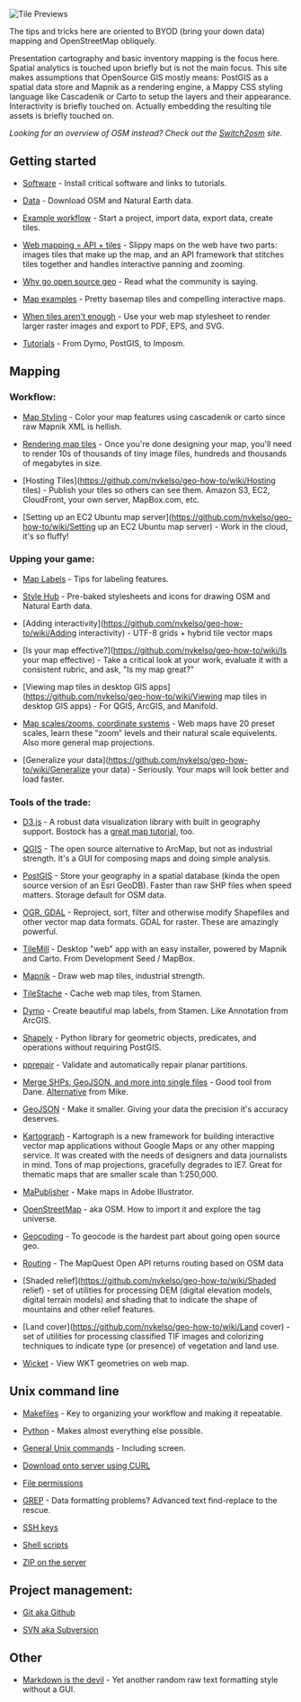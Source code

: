 ![Tile Previews](https://github.com/nvkelso/geo-how-to/raw/master/images/tile_providers_preview.png)

The tips and tricks here are oriented to BYOD (bring your down data) mapping and OpenStreetMap obliquely.

Presentation cartography and basic inventory mapping is the focus here. Spatial analytics is touched upon briefly but is not the main focus. This site makes assumptions that OpenSource GIS mostly means: PostGIS as a spatial data store and Mapnik as a rendering engine, a Mappy CSS styling language like Cascadenik or Carto to setup the layers and their appearance. Interactivity is briefly touched on. Actually embedding the resulting tile assets is briefly touched on.

_Looking for an overview of OSM instead? Check out the [Switch2osm](http://switch2osm.org/) site._


## Getting started

* [Software](https://github.com/nvkelso/geo-how-to/wiki/Getting-started:-SOFTWARE) - Install critical software and links to tutorials.

* [Data](https://github.com/nvkelso/geo-how-to/wiki/Getting-started:-DATA) - Download OSM and Natural Earth data.

* [Example workflow](https://github.com/nvkelso/geo-how-to/wiki/Getting-started:-WORKFLOW) - Start a project, import data, export data, create tiles.

* [Web mapping = API + tiles](https://github.com/nvkelso/geo-how-to/wiki/Getting-started:-OVERVIEW) - Slippy maps on the web have two parts: images tiles that make up the map, and an API framework that stitches tiles together and handles interactive panning and zooming.

* [Why go open source geo](https://github.com/nvkelso/geo-how-to/wiki/Why-go-open-source-geo) - Read what the community is saying.

* [Map examples](https://github.com/nvkelso/geo-how-to/wiki/Map-examples) - Pretty basemap tiles and compelling interactive maps.

* [When tiles aren't enough](https://github.com/nvkelso/geo-how-to/wiki/Print-and-big-map-images) - Use your web map stylesheet to render larger raster images and export to PDF, EPS, and SVG.

* [Tutorials](http://github.com/nvkelso/geo-how-to/wiki/Tutorials) - From Dymo, PostGIS, to Imposm.

## Mapping

### Workflow:

* [Map Styling](https://github.com/nvkelso/geo-how-to/wiki/Map-Styling-in-cascadenik,-carto) - Color your map features using cascadenik or carto since raw Mapnik XML is hellish.

* [Rendering map tiles](https://github.com/nvkelso/geo-how-to/wiki/Rendering-map-tiles) - Once you're done designing your map, you'll need to render 10s of thousands of tiny image files, hundreds and thousands of megabytes in size.

* [Hosting Tiles](https://github.com/nvkelso/geo-how-to/wiki/Hosting tiles) - Publish your tiles so others can see them. Amazon S3, EC2, CloudFront, your own server, MapBox.com, etc.

* [Setting up an EC2 Ubuntu map server](https://github.com/nvkelso/geo-how-to/wiki/Setting up an EC2 Ubuntu map server) - Work in the cloud, it's so fluffy!

### Upping your game:

* [Map Labels](https://github.com/nvkelso/geo-how-to/wiki/Labels) - Tips for labeling features. 

* [Style Hub](https://github.com/nvkelso/geo-how-to/wiki/Style-Hub) - Pre-baked stylesheets and icons for drawing OSM and Natural Earth data.

* [Adding interactivity](https://github.com/nvkelso/geo-how-to/wiki/Adding interactivity) - UTF-8 grids + hybrid tile vector maps

* [Is your map effective?](https://github.com/nvkelso/geo-how-to/wiki/Is your map effective) - Take a critical look at your work, evaluate it with a consistent rubric, and ask, "Is my map great?"

* [Viewing map tiles in desktop GIS apps](https://github.com/nvkelso/geo-how-to/wiki/Viewing map tiles in desktop GIS apps) - For QGIS, ArcGIS, and Manifold.

* [Map scales/zooms, coordinate systems](https://github.com/nvkelso/geo-how-to/wiki/Map-scales---zooms) - Web maps have 20 preset scales, learn these “zoom” levels and their natural scale equivelents. Also more general map projections.

* [Generalize your data](https://github.com/nvkelso/geo-how-to/wiki/Generalize your data) - Seriously. Your maps will look better and load faster.


### Tools of the trade:

* [D3.js](http://www.smartjava.org/content/using-d3js-visualize-gis) - A robust data visualization library with built in geography support. Bostock has a [great map tutorial](http://bost.ocks.org/mike/map/), too.

* [QGIS](https://github.com/nvkelso/geo-how-to/wiki/QGIS) - The open source alternative to ArcMap, but not as industrial strength. It's a GUI for composing maps and doing simple analysis.

* [PostGIS](https://github.com/nvkelso/geo-how-to/wiki/PostGIS) - Store your geography in a spatial database (kinda the open source version of an Esri GeoDB). Faster than raw SHP files when speed matters. Storage default for OSM data.

* [OGR, GDAL](https://github.com/nvkelso/geo-how-to/wiki/OGR-to-reproject,-modify-Shapefiles) - Reproject, sort, filter and otherwise modify Shapefiles and other vector map data formats. GDAL for raster. These are amazingly powerful.

* [TileMill](http://mapbox.com/tilemill/) - Desktop "web" app with an easy installer, powered by Mapnik and Carto. From Development Seed / MapBox.

* [Mapnik](https://github.com/nvkelso/geo-how-to/wiki/Mapnik) - Draw web map tiles, industrial strength.

* [TileStache](https://github.com/nvkelso/geo-how-to/wiki/TileStache) - Cache web map tiles, from Stamen.

* [Dymo](https://github.com/nvkelso/geo-how-to/wiki/Dymo) - Create beautiful map labels, from Stamen. Like Annotation from ArcGIS.

* [Shapely](https://github.com/nvkelso/geo-how-to/wiki/Shapely) - Python library for geometric objects, predicates, and operations without requiring PostGIS.

* [pprepair](http://tudelft-gist.github.com/pprepair/) - Validate and automatically repair planar partitions.

* [Merge SHPs, GeoJSON, and more into single files](https://gist.github.com/3759113) - Good tool from Dane. [Alternative](https://gist.github.com/3759608) from Mike.

* [GeoJSON](https://github.com/nvkelso/geo-how-to/wiki/GeoJSON) - Make it smaller. Giving your data the precision it's accuracy deserves.

* [Kartograph](http://kartograph.org/) - Kartograph is a new framework for building interactive vector map applications without Google Maps or any other mapping service. It was created with the needs of designers and data journalists in mind. Tons of map projections, gracefully degrades to IE7. Great for thematic maps that are smaller scale than 1:250,000.

* [MaPublisher](https://github.com/nvkelso/geo-how-to/wiki/MaPublisher) - Make maps in Adobe Illustrator.

* [OpenStreetMap](https://github.com/nvkelso/geo-how-to/wiki/OpenStreetMap) - aka OSM. How to import it and explore the tag universe.

* [Geocoding](https://github.com/nvkelso/geo-how-to/wiki/Geocoding) - To geocode is the hardest part about going open source geo.

* [Routing](https://github.com/nvkelso/geo-how-to/wiki/Routing) - The MapQuest Open API returns routing based on OSM data

* [Shaded relief](https://github.com/nvkelso/geo-how-to/wiki/Shaded relief) - set of utilities for processing DEM (digital elevation models, digital terrain models) and shading that to indicate the shape of mountains and other relief features. 

* [Land cover](https://github.com/nvkelso/geo-how-to/wiki/Land cover) - set of utilities for processing classified TIF images and colorizing techniques to indicate type (or presence) of vegetation and land use.

* [Wicket](http://geojam.net/static/wicket/doc/) - View WKT geometries on web map.

## Unix command line

* [Makefiles](https://github.com/nvkelso/geo-how-to/wiki/Make-files) - Key to organizing your workflow and making it repeatable.

* [Python](https://github.com/nvkelso/geo-how-to/wiki/Python) - Makes almost everything else possible.

* [General Unix commands](https://github.com/nvkelso/geo-how-to/wiki/Unix-commands) - Including screen.

* [Download onto server using CURL](https://github.com/nvkelso/geo-how-to/wiki/Download-onto-server-using-CURL)

* [File permissions](https://github.com/nvkelso/geo-how-to/wiki/File-permissions)

* [GREP](https://github.com/nvkelso/geo-how-to/wiki/GREP) - Data formatting problems? Advanced text find-replace to the rescue.

* [SSH keys](https://github.com/nvkelso/geo-how-to/wiki/SSH-keys)

* [Shell scripts](https://github.com/nvkelso/geo-how-to/wiki/Shell-scripts)

* [ZIP on the server](https://github.com/nvkelso/geo-how-to/wiki/ZIP-on-the-server)

## Project management:

* [Git aka Github](https://github.com/nvkelso/geo-how-to/wiki/Github)

* [SVN aka Subversion](https://github.com/nvkelso/geo-how-to/wiki/SVN-aka-Subversion)


## Other

* [Markdown is the devil](https://github.com/nvkelso/geo-how-to/wiki/Markdown-is-evil) - Yet another random raw text formatting style without a GUI.
